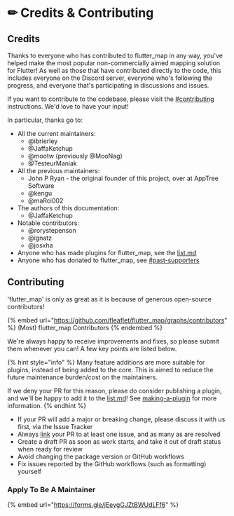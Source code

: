 # ✏ Credits & Contributing

## Credits

Thanks to everyone who has contributed to flutter\_map in any way, you've helped make the most popular non-commercially aimed mapping solution for Flutter! As well as those that have contributed directly to the code, this includes everyone on the Discord server, everyone who's following the progress, and everyone that's participating in discussions and issues.

If you want to contribute to the codebase, please visit the [#contributing](credits.md#contributing "mention") instructions. We'd love to have your input!

In particular, thanks go to:

* All the current maintainers:
  * @ibrierley
  * @JaffaKetchup
  * @mootw (previously @MooNag)
  * @TesteurManiak
* All the previous maintainers:
  * John P Ryan - the original founder of this project, over at AppTree Software
  * @kengu
  * @maRci002
* The authors of this documentation:
  * @JaffaKetchup
* Notable contributors:
  * @rorystepenson
  * @ignatz
  * @josxha
* Anyone who has made plugins for flutter\_map, see the [list.md](plugins/list.md "mention")
* Anyone who has donated to flutter\_map, see [#past-supporters](supporters.md#past-supporters "mention")

## Contributing

'flutter\_map' is only as great as it is because of generous open-source contributors!

{% embed url="https://github.com/fleaflet/flutter_map/graphs/contributors" %}
(Most) flutter\_map Contributors
{% endembed %}

We're always happy to receive improvements and fixes, so please submit them whenever you can! A few key points are listed below.

{% hint style="info" %}
Many feature additions are more suitable for plugins, instead of being added to the core.  This is aimed to reduce the future maintenance burden/cost on the maintainers.

If we deny your PR for this reason, please do consider publishing a plugin, and we'll be happy to add it to the [list.md](plugins/list.md "mention")! See [making-a-plugin](plugins/making-a-plugin/ "mention") for more information.
{% endhint %}

* If your PR will add a major or breaking change, please discuss it with us first, via the Issue Tracker
* Always [link](https://docs.github.com/en/issues/tracking-your-work-with-issues/linking-a-pull-request-to-an-issue) your PR to at least one issue, and as many as are resolved
* Create a draft PR as soon as work starts, and take it out of draft status when ready for review
* Avoid changing the package version or GitHub workflows
* Fix issues reported by the GitHub workflows (such as formatting) yourself

### Apply To Be A Maintainer

{% embed url="https://forms.gle/jEeygGJZtBWUdLFf6" %}
